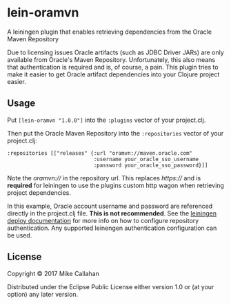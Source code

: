 # lein-oramvn

A leiningen plugin that enables retrieving dependencies from the Oracle Maven Repository

Due to licensing issues Oracle artifacts (such as JDBC Driver JARs) are only available from Oracle's Maven Repository.
Unfortunately, this also means that authentication is required and is, of course, a pain.
This plugin tries to make it easier to get Oracle artifact dependencies into your Clojure project easier.

## Usage

Put `[lein-oramvn "1.0.0"]` into the `:plugins` vector of your project.clj.

Then put the Oracle Maven Repository into the `:repositories` vector of your project.clj:

    :repositories [["releases" {:url "oramvn://maven.oracle.com"
                                :username your_oracle_sso_username
                                :password your_oracle_sso_password}]]
                                
Note the *oramvn://* in the repository url. This replaces *https://* and is **required**
for leiningen to use the plugins custom http wagon when retrieving project dependencies.

In this example, Oracle account username and password are referenced directly in the project.clj file.
**This is not recommended**.
See the [leiningen deploy documentation](https://github.com/technomancy/leiningen/blob/master/doc/DEPLOY.md)
for more info on how to configure repository authentication. Any supported leinengen authentication configuration 
can be used.

## License

Copyright © 2017 Mike Callahan

Distributed under the Eclipse Public License either version 1.0 or (at
your option) any later version.

